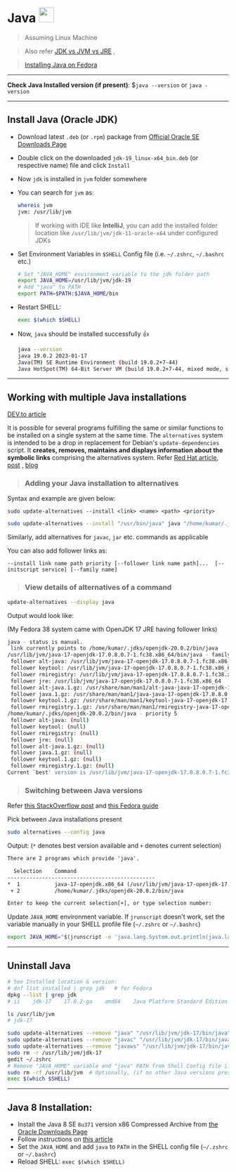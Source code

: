 # Java <img src='https://cdn-icons-png.flaticon.com/512/5968/5968282.png' width="34">

> Assuming Linux Machine

> Also refer [JDK vs JVM vs JRE](https://www.digitalocean.com/community/tutorials/difference-jdk-vs-jre-vs-jvm) ,

> [Installing Java on Fedora](https://phoenixnap.com/kb/fedora-install-java)

---

**Check Java Installed version (if present)**: $`java --version` or `java -version`

---

## Install Java (Oracle JDK)

- Download latest `.deb` (or `.rpm`) package from [Official Oracle SE Downloads Page](https://www.oracle.com/java/technologies/downloads/)
- Double click on the downloaded `jdk-19_linux-x64_bin.deb` (or respective name) file and click `Install`
- Now `jdk` is installed in `jvm` folder somewhere
- You can search for `jvm` as:

  ```sh
  whereis jvm
  jvm: /usr/lib/jvm
  ```

  > If working with IDE like **IntelliJ**, you can add the installed folder location like `/usr/lib/jvm/jdk-11-oracle-x64` under configured JDKs

- Set Environment Variables in `$SHELL` Config file (i.e. `~/.zshrc`, `~/.bashrc` etc.)

  ```sh
  # Set "JAVA_HOME" environment variable to the jdk folder path
  export JAVA_HOME=/usr/lib/jvm/jdk-19
  # Add "java" to PATH
  export PATH=$PATH:$JAVA_HOME/bin
  ```

- Restart SHELL:

  ```sh
  exec $(which $SHELL)
  ```

- Now, `java` should be installed successfully :thumbsup:

  ```sh
  java --version
  java 19.0.2 2023-01-17
  Java(TM) SE Runtime Environment (build 19.0.2+7-44)
  Java HotSpot(TM) 64-Bit Server VM (build 19.0.2+7-44, mixed mode, sharing)
  ```

---

## Working with multiple Java installations

[DEV.to article](https://dev.to/thegroo/install-and-manage-multiple-java-versions-on-linux-using-alternatives-5e93)

It is possible for several programs fulfilling the same or similar functions to be installed on a single system at the same time. The `alternatives` system is intended to be a drop in replacement for Debian's `update-dependencies` script. It **creates, removes, maintains and displays information about the symbolic links** comprising the alternatives system. Refer [Red Hat article](https://www.redhat.com/sysadmin/alternatives-command), [post](https://www.baeldung.com/linux/update-alternatives-command) , [blog](https://www.studytonight.com/linux-guide/update-alternatives-command-in-linux)

> ### Adding your Java installation to alternatives

Syntax and example are given below:

`sudo update-alternatives --install <link> <name> <path> <priority>`

```sh
sudo update-alternatives --install "/usr/bin/java" java "/home/kumar/.jdks/openjdk-20.0.2/bin/java" 5
```

Similarly, add alternatives for `javac`, `jar` etc. commands as applicable

You can also add follower links as:

`--install link name path priority [--follower link name path]...  [--initscript service] [--family name]`

> ### View details of alternatives of a command

```sh
update-alternatives --display java
```

Output would look like:

(My Fedora 38 system came with OpenJDK 17 JRE having follower links)

```sh
java - status is manual.
 link currently points to /home/kumar/.jdks/openjdk-20.0.2/bin/java
/usr/lib/jvm/java-17-openjdk-17.0.8.0.7-1.fc38.x86_64/bin/java - family java-17-openjdk.x86_64 priority 17000807
 follower alt-java: /usr/lib/jvm/java-17-openjdk-17.0.8.0.7-1.fc38.x86_64/bin/alt-java
 follower keytool: /usr/lib/jvm/java-17-openjdk-17.0.8.0.7-1.fc38.x86_64/bin/keytool
 follower rmiregistry: /usr/lib/jvm/java-17-openjdk-17.0.8.0.7-1.fc38.x86_64/bin/rmiregistry
 follower jre: /usr/lib/jvm/java-17-openjdk-17.0.8.0.7-1.fc38.x86_64
 follower alt-java.1.gz: /usr/share/man/man1/alt-java-java-17-openjdk-17.0.8.0.7-1.fc38.x86_64.1.gz
 follower java.1.gz: /usr/share/man/man1/java-java-17-openjdk-17.0.8.0.7-1.fc38.x86_64.1.gz
 follower keytool.1.gz: /usr/share/man/man1/keytool-java-17-openjdk-17.0.8.0.7-1.fc38.x86_64.1.gz
 follower rmiregistry.1.gz: /usr/share/man/man1/rmiregistry-java-17-openjdk-17.0.8.0.7-1.fc38.x86_64.1.gz
/home/kumar/.jdks/openjdk-20.0.2/bin/java - priority 5
 follower alt-java: (null)
 follower keytool: (null)
 follower rmiregistry: (null)
 follower jre: (null)
 follower alt-java.1.gz: (null)
 follower java.1.gz: (null)
 follower keytool.1.gz: (null)
 follower rmiregistry.1.gz: (null)
Current `best' version is /usr/lib/jvm/java-17-openjdk-17.0.8.0.7-1.fc38.x86_64/bin/java.
```

> ### Switching between Java versions

Refer [this StackOverflow post](https://askubuntu.com/questions/740757/switch-between-multiple-java-versions) and [this Fedora guide](https://docs.fedoraproject.org/en-US/quick-docs/installing-java/#_switching_between_java_versions)

Pick between Java installations present

```sh
sudo alternatives --config java
```

Output: (`*` denotes best version available and `+` denotes current selection)

```txt
There are 2 programs which provide 'java'.

  Selection    Command
-----------------------------------------------
*  1           java-17-openjdk.x86_64 (/usr/lib/jvm/java-17-openjdk-17.0.8.0.7-1.fc38.x86_64/bin/java)
 + 2           /home/kumar/.jdks/openjdk-20.0.2/bin/java

Enter to keep the current selection[+], or type selection number:
```

Update `JAVA_HOME` environment variable. If `jrunscript` doesn't work, set the variable manually in your SHELL profile file (`~/.zshrc` or `~/.bashrc`)

```sh
export JAVA_HOME="$(jrunscript -e 'java.lang.System.out.println(java.lang.System.getProperty("java.home"));')"
```

---

## Uninstall Java

```sh
# See Installed location & version:
# dnf list installed | grep jdk   # for Fedora
dpkg --list | grep jdk
# ii    jdk-17    17.0.2-ga    amd64    Java Platform Standard Edition Development Kit

ls /usr/lib/jvm
# jdk-17

sudo update-alternatives --remove "java" "/usr/lib/jvm/jdk-17/bin/java"
sudo update-alternatives --remove "javac" "/usr/lib/jvm/jdk-17/bin/javac"
sudo update-alternatives --remove "javaws" "/usr/lib/jvm/jdk-17/bin/javaws"
sudo rm -r /usr/lib/jvm/jdk-17
gedit ~/.zshrc
# Remove "JAVA_HOME" variable and "java" PATH from Shell Config file i.e. ~/.zshrc, ~/.bashrc etc.
sudo rm -rf /usr/lib/jvm  # Optionally, (if no other Java versions present)
exec $(which $SHELL)
```

---

## Java 8 Installation:

- Install the Java 8 SE `8u371` version x86 Compressed Archive from [the Oracle Downloads Page](https://www.oracle.com/in/java/technologies/downloads/#java8)
- Follow instructions on [this article](https://docs.datastax.com/en/jdk-install/doc/jdk-install/installOracleJdkDeb.html)
- Set the `JAVA_HOME` and add `java` to `PATH` in the SHELL config file (`~/.zshrc` or `~/.bashrc`)
- Reload SHELL: `exec $(which $SHELL)`
